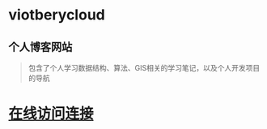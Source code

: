 # viotberycloud
## 个人博客网站
> 包含了个人学习数据结构、算法、GIS相关的学习笔记，以及个人开发项目的导航
# [在线访问连接](https://viotbery.cloud)
